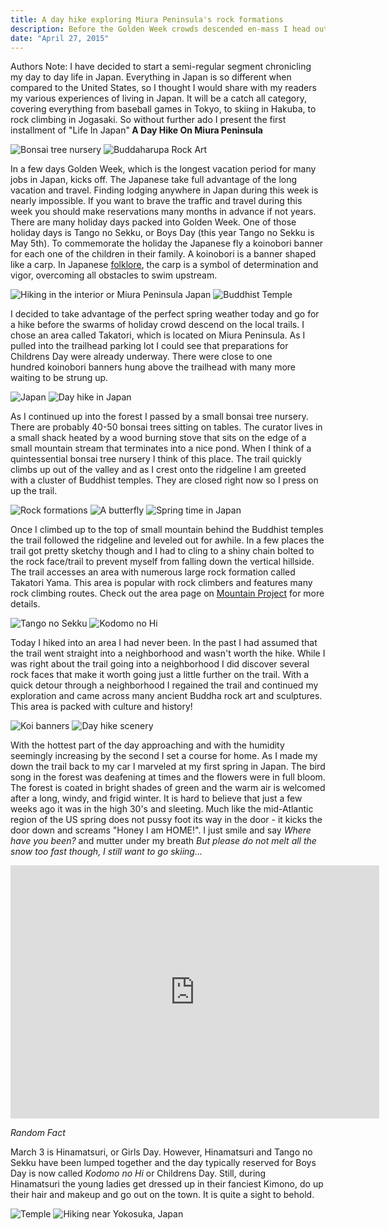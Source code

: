 ```yaml
---
title: A day hike exploring Miura Peninsula's rock formations 
description: Before the Golden Week crowds descended en-mass I head out for some solitude and exercise
date: "April 27, 2015"
---
```

<div class=“text”-lg m-2>
<p class="mb-2">Authors Note: I have decided to start a semi-regular segment chronicling my day to day life in Japan. Everything in Japan is so different when compared to the United States, so I thought I would share with my readers my various experiences of living in Japan. It will be a catch all category, covering everything from baseball games in Tokyo, to skiing in Hakuba, to rock climbing in Jogasaki. So without further ado I present the first installment of "Life In Japan"<strong> A Day Hike On Miura Peninsula</strong></p>

<img class="w-8/12 rounded-lg shadow-lg mx-auto" src="https://fallfish-tenkara-images.s3-us-west-1.amazonaws.com/FfT+-+Day+Hike/Bonsai-Tree-Nursery_Takatori_Day-Hike.JPG" alt="Bonsai tree nursery" />

<img class="w-8/12 rounded-lg shadow-lg mx-auto" src="https://fallfish-tenkara-images.s3-us-west-1.amazonaws.com/FfT+-+Day+Hike/Buddharupa_Rock-Art_Japan_Takatori.JPG" alt="Buddaharupa Rock Art" />

<p class="mb-2 mt-2">In a few days Golden Week, which is the longest vacation period for many jobs in Japan, kicks off. The Japanese take full advantage of the long vacation and travel. Finding lodging anywhere in Japan during this week is nearly impossible. If you want to brave the traffic and travel during this week you should make reservations many months in advance if not years. There are many holiday days packed into Golden Week. One of those holiday days is Tango no Sekku, or Boys Day (this year Tango no Sekku is May 5th). To commemorate the holiday the Japanese fly a koinobori banner for each one of the children in their family. A koinobori is a banner shaped like a carp. In Japanese <a href="https://kids.asiasociety.org/explore/childrens-day-japan-kodomo-no-hi" target="_blank" rel="noopener noreferrer">folklore</a>, the carp is a symbol of determination and vigor, overcoming all obstacles to swim upstream.</p>

<img class="w-8/12 rounded-lg shadow-lg mx-auto" src="https://fallfish-tenkara-images.s3-us-west-1.amazonaws.com/FfT+-+Day+Hike/Buddharupa_Rock-Art_Japan_Takatori_Trail.JPG" alt="Hiking in the interior or Miura Peninsula Japan" />

<img class="w-8/12 rounded-lg shadow-lg mx-auto" src="https://fallfish-tenkara-images.s3-us-west-1.amazonaws.com/FfT+-+Day+Hike/Buddharupa_Rock-Art_Temple_Japan_Takatori.JPG" alt="Buddhist Temple" />

<p class="mb-2 mt-2">I decided to take advantage of the perfect spring weather today and go for a hike before the swarms of holiday crowd descend on the local trails. I chose an area called Takatori, which is located on Miura Peninsula. As I pulled into the trailhead parking lot I could see that preparations for Childrens Day were already underway. There were close to one hundred koinobori banners hung above the trailhead with many more waiting to be strung up.</p>

<img class="w-8/12 rounded-lg shadow-lg mx-auto" src="https://fallfish-tenkara-images.s3-us-west-1.amazonaws.com/FfT+-+Day+Hike/Buddharupa_Takatori_Japan.JPG" alt="Japan" />

<img class="w-8/12 rounded-lg shadow-lg mx-auto" src="https://fallfish-tenkara-images.s3-us-west-1.amazonaws.com/FfT+-+Day+Hike/Buddharupa_Takatori_Japan_Hike.JPG" alt="Day hike in Japan" />

<p class="mb-2 mt-2">As I continued up into the forest I passed by a small bonsai tree nursery. There are probably 40-50 bonsai trees sitting on tables. The curator lives in a small shack heated by a wood burning stove that sits on the edge of a small mountain stream that terminates into a nice pond. When I think of a quintessential bonsai tree nursery I think of this place. The trail quickly climbs up out of the valley and as I crest onto the ridgeline I am greeted with a cluster of Buddhist temples. They are closed right now so I press on up the trail.</p>

<img class="w-8/12 rounded-lg shadow-lg mx-auto" src="https://fallfish-tenkara-images.s3-us-west-1.amazonaws.com/FfT+-+Day+Hike/Buddharupa_Takatori_Japan_Rock-formation.JPG" alt="Rock formations" />

<img class="w-8/12 rounded-lg shadow-lg mx-auto" src="https://fallfish-tenkara-images.s3-us-west-1.amazonaws.com/FfT+-+Day+Hike/Butterfly_Takatori_Hike.JPG" alt="A butterfly" />

<img class="w-8/12 rounded-lg shadow-lg mx-auto" src="https://fallfish-tenkara-images.s3-us-west-1.amazonaws.com/FfT+-+Day+Hike/Takatori_Rock-formation_Hike_Japan_Miura.JPG" alt="Spring time in Japan" />

<p class="mb-2 mt-2">Once I climbed up to the top of small mountain behind the Buddhist temples the trail followed the ridgeline and leveled out for awhile. In a few places the trail got pretty sketchy though and I had to cling to a shiny chain bolted to the rock face/trail to prevent myself from falling down the vertical hillside. The trail accesses an area with numerous large rock formation called Takatori Yama. This area is popular with rock climbers and features many rock climbing routes. Check out the area page on <a href="https://www.mountainproject.com/v/takatori-yama/108075247" target="_blank">Mountain Project</a> for more details.</p>

<img class="w-8/12 rounded-lg shadow-lg mx-auto" src="https://fallfish-tenkara-images.s3-us-west-1.amazonaws.com/FfT+-+Day+Hike/Koinobori-Banners_Tango-no-Sekku_Kodomo-no-Hi.JPG" alt="Tango no Sekku" />

<img class="w-8/12 rounded-lg shadow-lg mx-auto" src="https://fallfish-tenkara-images.s3-us-west-1.amazonaws.com/FfT+-+Day+Hike/Koinobori-Banners_Tango-no-Sekku_Kodomo-no-Hi_Takatori-2.JPG" alt="Kodomo no Hi" />

<p class="mb-2 mt-2">Today I hiked into an area I had never been. In the past I had assumed that the trail went straight into a neighborhood and wasn't worth the hike. While I was right about the trail going into a neighborhood I did discover several rock faces that make it worth going just a little further on the trail. With a quick detour through a neighborhood I regained the trail and continued my exploration and came across many ancient Buddha rock art and sculptures. This area is packed with culture and history!</p>

<img class="w-8/12 rounded-lg shadow-lg mx-auto" src="https://fallfish-tenkara-images.s3-us-west-1.amazonaws.com/FfT+-+Day+Hike/Koinobori-Banners_Tango-no-Sekku_Kodomo-no-Hi_Takatori.JPG" alt="Koi banners" />

<img class="w-8/12 rounded-lg shadow-lg mx-auto" src="https://fallfish-tenkara-images.s3-us-west-1.amazonaws.com/FfT+-+Day+Hike/Koinobori-Banners_Tango-no-Sekku_Kodomo-no-Hi_Takatori_Hiking.JPG" alt="Day hike scenery" />

<p class="mb-2 mt-2">With the hottest part of the day approaching and with the humidity seemingly increasing by the second I set a course for home. As I made my down the trail back to my car I marveled at my first spring in Japan. The bird song in the forest was deafening at times and the flowers were in full bloom. The forest is coated in bright shades of green and the warm air is welcomed after a long, windy, and frigid winter. It is hard to believe that just a few weeks ago it was in the high 30's and sleeting. Much like the mid-Atlantic region of the US spring does not pussy foot its way in the door - it kicks the door down and screams "Honey I am HOME!". I just smile and say <em>Where have you been?</em> and mutter under my breath<em> But please do not melt all the snow too fast though, I still want to go skiing...</em></p>

<iframe src="https://www.strava.com/activities/293356719/embed/40ba09076c5ed3cbb1ce6e16830194338f3b8b8a" width="590" height="405" frameborder="0" scrolling="no"></iframe>

<p class="mb-2 mt-2"><em>Random Fact</em></p>

<p class="mb-2 mt-2">March 3 is Hinamatsuri, or Girls Day. However, Hinamatsuri and Tango no Sekku have been lumped together and the day typically reserved for Boys Day is now called<em> Kodomo no Hi</em> or Childrens Day. Still, during Hinamatsuri the young ladies get dressed up in their fanciest Kimono, do up their hair and makeup and go out on the town. It is quite a sight to behold.</p>

<img class="w-8/12 rounded-lg shadow-lg mx-auto" src="https://fallfish-tenkara-images.s3-us-west-1.amazonaws.com/FfT+-+Day+Hike/Shinto-Temple_Japan_Takatori.JPG" alt="Temple" />

<img class="w-8/12 rounded-lg shadow-lg mx-auto" src="https://fallfish-tenkara-images.s3-us-west-1.amazonaws.com/FfT+-+Day+Hike/Takatori_Hike_Japan_Miura-Peninsula.JPG" alt="Hiking near Yokosuka, Japan" />
</div>